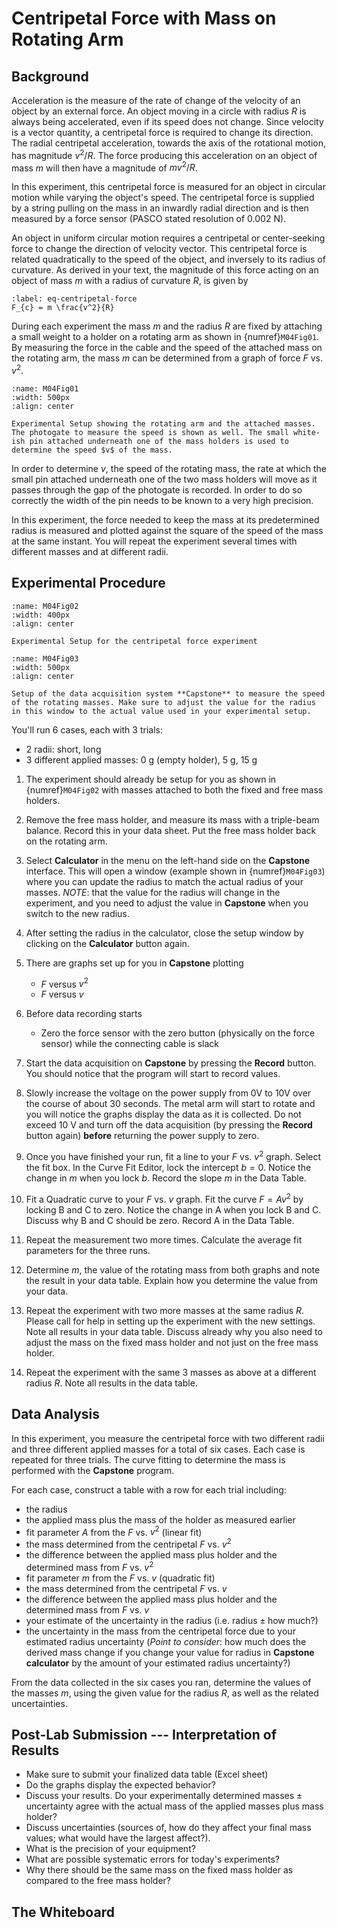 # Centripetal Force with Mass on Rotating Arm

## Background

Acceleration is the measure of the rate of change of the velocity of an object by an external force. An object moving in a circle with radius $R$ is always being accelerated, even if its speed does not change. Since velocity is a vector quantity, a centripetal force is required to change its direction. The radial centripetal acceleration, towards the axis of the rotational motion, has magnitude $v^{2}/R$. The force producing this acceleration on an object of mass $m$ will then have a magnitude of $m v^{2} / R$.

In this experiment, this centripetal force is measured for an object in circular motion while varying the object's speed. The centripetal force is supplied by a string pulling on the mass in an inwardly radial direction and is then measured by a force sensor (PASCO stated resolution of 0.002 N).

An object in uniform circular motion requires a centripetal or center-seeking force to change the direction of velocity vector. This centripetal force is related quadratically to the speed of the object, and inversely to its radius of curvature. As derived in your text, the magnitude of this force acting on an object of mass $m$ with a radius of curvature $R$, is given by

```{math}
:label: eq-centripetal-force
F_{c} = m \frac{v^2}{R}
```

During each experiment the mass $m$ and the radius $R$ are fixed by attaching a small weight to a holder on a rotating arm as shown in {numref}`M04Fig01`. By measuring the force in the cable and the speed of the attached mass on the rotating arm, the mass $m$ can be determined from a graph of force $F$ vs. $v^2$.

```{figure} ExperimentCentripetalForceFigures/Figure01a.jpg
:name: M04Fig01
:width: 500px
:align: center

Experimental Setup showing the rotating arm and the attached masses. The photogate to measure the speed is shown as well. The small white-ish pin attached underneath one of the mass holders is used to determine the speed $v$ of the mass.
```

In order to determine $v$, the speed of the rotating mass, the rate at which the small pin attached underneath one of the two mass holders will move as it passes through the gap of the photogate is recorded. In order to do so correctly the width of the pin needs to be known to a very high precision.

In this experiment, the force needed to keep the mass at its predetermined radius is measured and plotted against the square of the speed of the mass at the same instant. You will repeat the experiment several times with different masses and at different radii.

## Experimental Procedure

```{figure} ExperimentCentripetalForceFigures/Figure02.jpg
:name: M04Fig02
:width: 400px
:align: center

Experimental Setup for the centripetal force experiment
```

```{figure} ExperimentCentripetalForceFigures/Figure03.jpg
:name: M04Fig03
:width: 500px
:align: center

Setup of the data acquisition system **Capstone** to measure the speed of the rotating masses. Make sure to adjust the value for the radius in this window to the actual value used in your experimental setup.
```

You'll run 6 cases, each with 3 trials:

- 2 radii: short, long
- 3 different applied masses: 0 g (empty holder), 5 g, 15 g

1. The experiment should already be setup for you as shown in {numref}`M04Fig02` with masses attached to both the fixed and free mass holders.

2. Remove the free mass holder, and measure its mass with a triple-beam balance. Record this in your data sheet. Put the free mass holder back on the rotating arm.

3. Select **Calculator** in the menu on the left-hand side on the **Capstone** interface. This will open a window (example shown in {numref}`M04Fig03`) where you can update the radius to match the actual radius of your masses. *NOTE*: that the value for the radius will change in the experiment, and you need to adjust the value in **Capstone** when you switch to the new radius.

4. After setting the radius in the calculator, close the setup window by clicking on the **Calculator** button again.

5. There are graphs set up for you in **Capstone** plotting
   - $F$ versus $v^2$
   - $F$ versus $v$

6. Before data recording starts
   - Zero the force sensor with the zero button (physically on the force sensor) while the connecting cable is slack

7. Start the data acquisition on **Capstone** by pressing the **Record** button.
   You should notice that the program will start to record values.

8. Slowly increase the voltage on the power supply from 0V to 10V over the course of about 30 seconds.
   The metal arm will start to rotate and you will notice the graphs display the data as it is collected.
   Do not exceed 10 V and turn off the data acquisition (by pressing the **Record** button again) **before** returning the power supply to zero.

9. Once you have finished your run, fit a line to your $F$ vs. $v^2$ graph.
   Select the fit box.
   In the Curve Fit Editor, lock the intercept $b = 0$.
   Notice the change in $m$ when you lock $b$. Record the slope $m$ in the Data Table.

10. Fit a Quadratic curve to your $F$ vs. $v$ graph.
    Fit the curve $F=A v^2$ by locking B and C to zero. Notice the change in A when you lock B and C.
    Discuss why B and C should be zero. Record A in the Data Table.

11. Repeat the measurement two more times.
    Calculate the average fit parameters for the three runs.

12. Determine $m$, the value of the rotating mass from both graphs and note the result in your data table.
    Explain how you determine the value from your data.

13. Repeat the experiment with two more masses at the same radius $R$.
    Please call for help in setting up the experiment with the new settings.
    Note all results in your data table. Discuss already why you also need to adjust the mass on the fixed mass holder and not just on the free mass holder.

14. Repeat the experiment with the same 3 masses as above at a different radius $R$.
    Note all results in the data table.

## Data Analysis

In this experiment, you measure the centripetal force with two different radii and three different applied masses for a total of six cases.
Each case is repeated for three trials.
The curve fitting to determine the mass is performed with the **Capstone** program.

For each case, construct a table with a row for each trial including:

- the radius
- the applied mass plus the mass of the holder as measured earlier
- fit parameter $A$ from the $F$ vs. $v^2$ (linear fit)
- the mass determined from the centripetal $F$ vs. $v^2$
- the difference between the applied mass plus holder and the determined mass from $F$ vs. $v^2$
- fit parameter $m$ from the $F$ vs. $v$ (quadratic fit)
- the mass determined from the centripetal $F$ vs. $v$
- the difference between the applied mass plus holder and the determined mass from $F$ vs. $v$
- your estimate of the uncertainty in the radius (i.e. $\text{radius} \pm \text{how much?}$)
- the uncertainty in the mass from the centripetal force due to your estimated radius uncertainty (*Point to consider*: how much does the derived mass change if you change your value for radius in **Capstone calculator** by the amount of your estimated radius uncertainty?)

From the data collected in the six cases you ran, determine the values of the masses $m$, using the given value for the radius $R$, as well as the related uncertainties.

## Post-Lab Submission --- Interpretation of Results

- Make sure to submit your finalized data table (Excel sheet)
- Do the graphs display the expected behavior?
- Discuss your results. Do your experimentally determined masses ± uncertainty agree with the actual mass of the applied masses plus mass holder?
- Discuss uncertainties (sources of, how do they affect your final mass values; what would have the largest affect?).
- What is the precision of your equipment?
- What are possible systematic errors for today's experiments?
- Why there should be the same mass on the fixed mass holder as compared to the free mass holder?

## The Whiteboard




